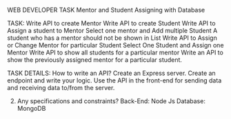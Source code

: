 WEB DEVELOPER TASK
Mentor and Student Assigning with Database

TASK: 
Write API to create Mentor
Write API to create Student
Write API to Assign a student to Mentor
Select one mentor and Add multiple Student 
A student who has a mentor should not be shown in List
Write API to Assign or Change Mentor for particular Student
Select One Student and Assign one Mentor
Write API to show all students for a particular mentor
Write an API to show the previously assigned mentor for a particular student.

TASK DETAILS:
How to write an API?
Create an Express server.
Create an endpoint and write your logic.
Use the API in the front-end for sending data and receiving data to/from the server.

2. Any specifications and constraints?
Back-End: Node Js
Database: MongoDB
